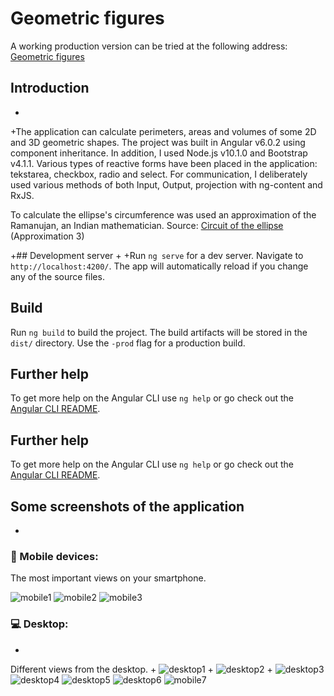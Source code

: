 # Geometric figures

A working production version can be tried at the following address: [Geometric figures](http://gf.kalowski.com)

## Introduction
+
+The application can calculate perimeters, areas and volumes of some 2D and 3D geometric shapes. The project was built in Angular v6.0.2 using component inheritance. In addition, I used Node.js v10.1.0 and Bootstrap v4.1.1. Various types of reactive forms have been placed in the application: tekstarea, checkbox, radio and select. For communication, I deliberately used various methods of both Input, Output, projection with ng-content and RxJS. 

To calculate the ellipse's circumference was used an approximation of the Ramanujan, an Indian mathematician. 
Source: [Circuit of the ellipse](https://www.mathsisfun.com/geometry/ellipse-perimeter.html) (Approximation 3)

+## Development server
+
+Run `ng serve` for a dev server. Navigate to `http://localhost:4200/`. The app will automatically reload if you change any of the source files.

## Build

Run `ng build` to build the project. The build artifacts will be stored in the `dist/` directory. Use the `-prod` flag for a production build.

## Further help

To get more help on the Angular CLI use `ng help` or go check out the [Angular CLI README](https://github.com/angular/angular-cli/blob/master/README.md).

## Further help
To get more help on the Angular CLI use `ng help` or go check out the [Angular CLI README](https://github.com/angular/angular-cli/blob/master/README.md).
## Some screenshots of the application
+
### :iphone: Mobile devices:

The most important views on your smartphone.

![mobile1](https://user-images.githubusercontent.com/5839775/41192138-edacf30e-6bf9-11e8-884b-42063684a10b.jpg)
![mobile2](https://user-images.githubusercontent.com/5839775/41192333-618c18d4-6bfc-11e8-8d3f-4b41fe62c1c0.jpg)
![mobile3](https://user-images.githubusercontent.com/5839775/41192341-74bee738-6bfc-11e8-9ea3-92a6b29d6bd4.jpg)

### :computer: Desktop: 
+
Different views from the desktop.
+
![desktop1](https://user-images.githubusercontent.com/5839775/41192384-26e5a316-6bfd-11e8-834e-79d695139e90.jpg)
+
![desktop2](https://user-images.githubusercontent.com/5839775/41192393-47441912-6bfd-11e8-8bab-5ecca9c0cacb.jpg)
+
![desktop3](https://user-images.githubusercontent.com/5839775/41192395-543ca3d2-6bfd-11e8-812d-b854a0ba8bb1.jpg)
![desktop4](https://user-images.githubusercontent.com/5839775/41192399-617318ec-6bfd-11e8-8485-874650c5bbb7.jpg)
![desktop5](https://user-images.githubusercontent.com/5839775/41192404-6bdee946-6bfd-11e8-81c0-179005986581.jpg)
![desktop6](https://user-images.githubusercontent.com/5839775/41192407-7817a1f8-6bfd-11e8-8bf9-c2e3a08c5064.jpg)
![mobile7](https://user-images.githubusercontent.com/5839775/41192411-81e4754e-6bfd-11e8-890f-31bff94bfd4c.jpg)
